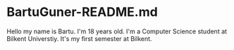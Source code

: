 # BartuGuner-README.md
Hello my name is Bartu.
I'm 18 years old.
I'm a Computer Science student at Bilkent Universtiy.
It's my first semester at Bilkent.
